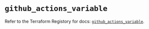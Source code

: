 # `github_actions_variable`

Refer to the Terraform Registory for docs: [`github_actions_variable`](https://registry.terraform.io/providers/integrations/github/5.41.0/docs/resources/actions_variable).
